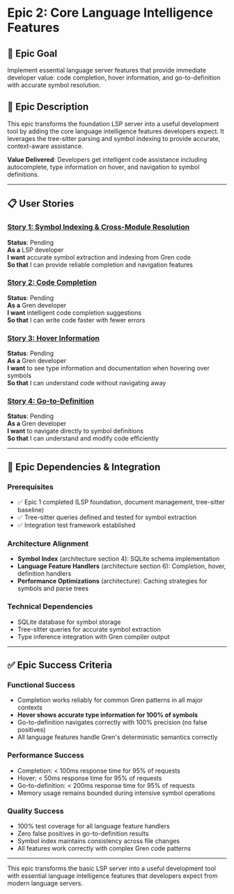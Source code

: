 # Epic 2: Core Language Intelligence Features

## 🎯 Epic Goal
Implement essential language server features that provide immediate developer value: code completion, hover information, and go-to-definition with accurate symbol resolution.

## 📝 Epic Description
This epic transforms the foundation LSP server into a useful development tool by adding the core language intelligence features developers expect. It leverages the tree-sitter parsing and symbol indexing to provide accurate, context-aware assistance.

**Value Delivered**: Developers get intelligent code assistance including autocomplete, type information on hover, and navigation to symbol definitions.

---

## 📋 User Stories

### [Story 1: Symbol Indexing & Cross-Module Resolution](stories/epic-2-story-1-symbol-indexing.md)
**Status**: Pending  
**As a** LSP developer  
**I want** accurate symbol extraction and indexing from Gren code  
**So that** I can provide reliable completion and navigation features

### [Story 2: Code Completion](stories/epic-2-story-2-code-completion.md)
**Status**: Pending  
**As a** Gren developer  
**I want** intelligent code completion suggestions  
**So that** I can write code faster with fewer errors

### [Story 3: Hover Information](stories/epic-2-story-3-hover-information.md)
**Status**: Pending  
**As a** Gren developer  
**I want** to see type information and documentation when hovering over symbols  
**So that** I can understand code without navigating away

### [Story 4: Go-to-Definition](stories/epic-2-story-4-goto-definition.md)
**Status**: Pending  
**As a** Gren developer  
**I want** to navigate directly to symbol definitions  
**So that** I can understand and modify code efficiently

---

## 🔗 Epic Dependencies & Integration

### Prerequisites
- ✅ Epic 1 completed (LSP foundation, document management, tree-sitter baseline)
- ✅ Tree-sitter queries defined and tested for symbol extraction
- ✅ Integration test framework established

### Architecture Alignment
- **Symbol Index** (architecture section 4): SQLite schema implementation
- **Language Feature Handlers** (architecture section 6): Completion, hover, definition handlers
- **Performance Optimizations** (architecture): Caching strategies for symbols and parse trees

### Technical Dependencies
- SQLite database for symbol storage
- Tree-sitter queries for accurate symbol extraction
- Type inference integration with Gren compiler output

---

## ✅ Epic Success Criteria

### Functional Success
- Completion works reliably for common Gren patterns in all major contexts
- **Hover shows accurate type information for 100% of symbols**
- Go-to-definition navigates correctly with 100% precision (no false positives)
- All language features handle Gren's deterministic semantics correctly

### Performance Success
- Completion: < 100ms response time for 95% of requests
- Hover: < 50ms response time for 95% of requests  
- Go-to-definition: < 200ms response time for 95% of requests
- Memory usage remains bounded during intensive symbol operations

### Quality Success
- 100% test coverage for all language feature handlers
- Zero false positives in go-to-definition results
- Symbol index maintains consistency across file changes
- All features work correctly with complex Gren code patterns

---

This epic transforms the basic LSP server into a useful development tool with essential language intelligence features that developers expect from modern language servers.
